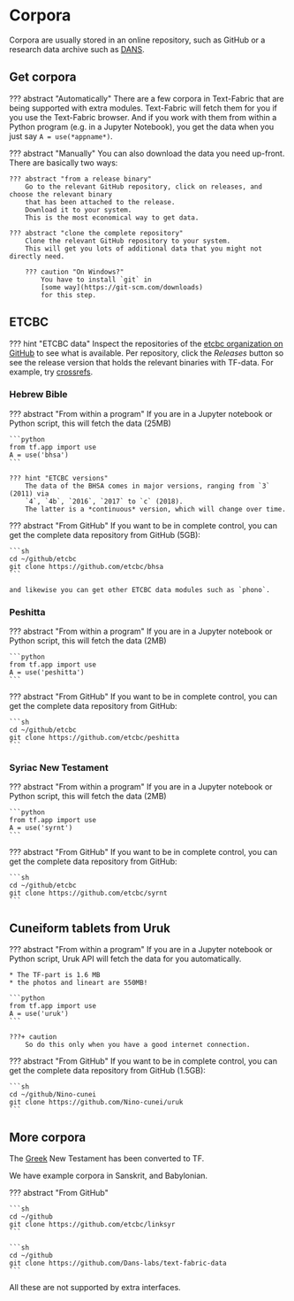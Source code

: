 # Corpora

Corpora are usually stored in an online repository, such as GitHub or a research data archive
such as [DANS](https://dans.knaw.nl/en/front-page?set_language=en).

## Get corpora

??? abstract "Automatically"
    There are a few corpora in Text-Fabric that are being supported
    with extra modules.
    Text-Fabric will fetch them for you if you use the Text-Fabric browser.
    And if you work with them from within a Python program (e.g. in a Jupyter Notebook),
    you get the data when you just say `A = use(*appname*)`.

??? abstract "Manually"
    You can also download the data you need up-front.
    There are basically two ways:

    ??? abstract "from a release binary"
        Go to the relevant GitHub repository, click on releases, and choose the relevant binary
        that has been attached to the release.
        Download it to your system.
        This is the most economical way to get data.

    ??? abstract "clone the complete repository"
        Clone the relevant GitHub repository to your system.
        This will get you lots of additional data that you might not directly need.

        ??? caution "On Windows?"
            You have to install `git` in
            [some way](https://git-scm.com/downloads)
            for this step.


## ETCBC

??? hint "ETCBC data"
    Inspect the repositories of the [etcbc organization on GitHub](https://github.com/etcbc)
    to see what is available. Per repository, click the *Releases* button so see
    the release version that holds the relevant binaries with TF-data.
    For example, try [crossrefs](https://github.com/etcbc/parallels/releases).

### Hebrew Bible

??? abstract "From within a program"
    If you are in a Jupyter notebook or Python script,
    this will fetch the data (25MB)

    ```python
    from tf.app import use
    A = use('bhsa')
    ```

    ??? hint "ETCBC versions"
        The data of the BHSA comes in major versions, ranging from `3` (2011) via
        `4`, `4b`, `2016`, `2017` to `c` (2018).
        The latter is a *continuous* version, which will change over time.

??? abstract "From GitHub"
    If you want to be in complete control, you can get the complete data repository
    from GitHub (5GB):

    ```sh
    cd ~/github/etcbc
    git clone https://github.com/etcbc/bhsa
    ```

    and likewise you can get other ETCBC data modules such as `phono`.

### Peshitta

??? abstract "From within a program"
    If you are in a Jupyter notebook or Python script,
    this will fetch the data (2MB)

    ```python
    from tf.app import use
    A = use('peshitta')
    ```

??? abstract "From GitHub"
    If you want to be in complete control, you can get the complete data repository
    from GitHub:

    ```sh
    cd ~/github/etcbc
    git clone https://github.com/etcbc/peshitta
    ```

### Syriac New Testament

??? abstract "From within a program"
    If you are in a Jupyter notebook or Python script,
    this will fetch the data (2MB)

    ```python
    from tf.app import use
    A = use('syrnt')
    ```

??? abstract "From GitHub"
    If you want to be in complete control, you can get the complete data repository
    from GitHub:

    ```sh
    cd ~/github/etcbc
    git clone https://github.com/etcbc/syrnt
    ```

## Cuneiform tablets from Uruk

??? abstract "From within a program"
    If you are in a Jupyter notebook or Python script,
    Uruk API will fetch the data for you automatically.

    * The TF-part is 1.6 MB
    * the photos and lineart are 550MB!

    ```python
    from tf.app import use
    A = use('uruk')
    ```
    
    ???+ caution
        So do this only when you have a good internet connection.

??? abstract "From GitHub"
    If you want to be in complete control, you can get the complete data repository
    from GitHub (1.5GB):

    ```sh
    cd ~/github/Nino-cunei
    git clone https://github.com/Nino-cunei/uruk
    ```

## More corpora

The
[Greek](https://github.com/Dans-labs/text-fabric-data/tree/master/greek/sblgnt)
New Testament has been converted to TF.

We have example corpora in Sanskrit, and Babylonian.

??? abstract "From GitHub"

    ```sh
    cd ~/github
    git clone https://github.com/etcbc/linksyr
    ```

    ```sh
    cd ~/github
    git clone https://github.com/Dans-labs/text-fabric-data
    ```

All these are not supported by extra interfaces.

